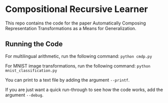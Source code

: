 # Compositional Recursive Learner

This repo contains the code for the paper Automatically Composing Representation Transformations as a Means for Generalization.

## Running the Code

For multilingual arithmetic, run the following command: `python cmdp.py`

For MNIST image transformations, run the following command: `python mnist_classification.py`

You can print to a text file by adding the argument `--printf`.

If you are just want a quick run-through to see how the code works, add the argument `--debug`.
